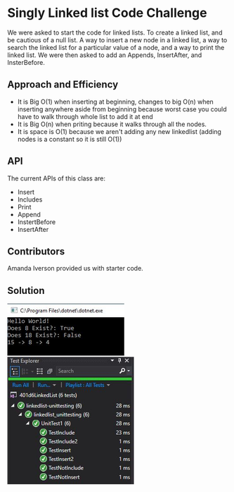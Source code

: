 <!--
1-14-19 9:00-11:00
1-14-19 8:00 - 9:30
1-14-19 10:00 - 11:30
-->

# Singly Linked list Code Challenge

We were asked to start the code for linked lists. To create a linked list, and be cautious of a null list. A way to insert a new node in a linked list, a way to search the linked list for a particular value of a node, and a way to print the linked list.
We were then asked to add an Appends, InsertAfter, and InsterBefore.

## Approach and Efficiency

- It is Big O(1) when inserting at beginning, changes to big O(n) when inserting anywhere aside from beginning because worst case you could have to walk through whole list to add it at end
- It is Big O(n) when priting because it walks through all the nodes.
- It is space is O(1) because we aren't adding any new linkedlist (adding nodes is a constant so it is still O(1))

## API

The current APIs of this class are: 
- Insert
- Includes
- Print
- Append
- InstertBefore
- InsertAfter

## Contributors

Amanda Iverson provided us with starter code.

## Solution
![happyCase](../../../assets/CodeChall5Console.JPG)
![testsPass](../../../assets/CodeChall5test.JPG)
